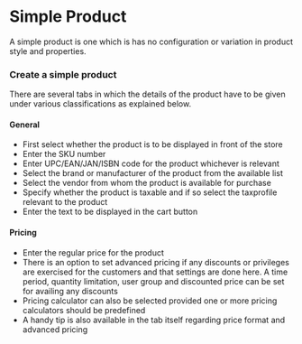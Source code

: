 # Simple Product

A simple product is one which is has no configuration or variation in product style and properties.

### Create a simple product
There are several tabs in which the details of the product have to be given under various classifications as explained below.
#### General
* First select whether the product is to be displayed in front of the store
* Enter the SKU number
* Enter UPC/EAN/JAN/ISBN code for the product whichever is relevant
* Select the brand or manufacturer of the product from the available list
* Select the vendor from whom the product is available for purchase
* Specify whether the product is taxable and if so select the taxprofile relevant to the product
* Enter the text to be displayed in the cart button

#### Pricing
* Enter the regular price for the product
* There is an option to set advanced pricing if any discounts or privileges are exercised for the customers and that settings are done here. A time period, quantity limitation, user group and discounted price can be set for availing any discounts
* Pricing calculator can also be selected provided one or more pricing calculators should be predefined
* A handy tip is also available in the tab itself regarding price format and advanced pricing


























